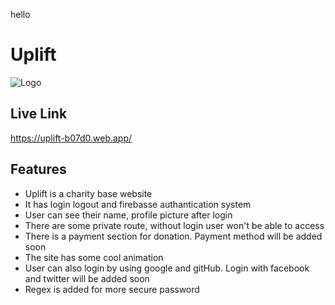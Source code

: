 hello

# Uplift


![Logo](https://i.ibb.co/p3JZKZY/logo.png)


## Live Link

https://uplift-b07d0.web.app/


## Features

- Uplift is a charity base website
- It has login logout and firebasse authantication system
- User can see their name, profile picture after login
- There are some private route, without login user won't be able to access
- There is a payment section for donation. Payment method will be added soon
- The site has some cool animation
- User can also login by using google and gitHub. Login with facebook and twitter will be added soon
- Regex is added for more secure password